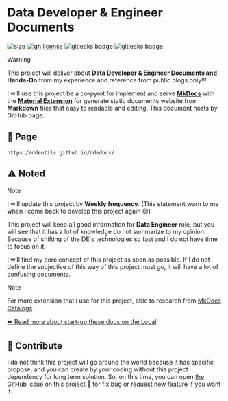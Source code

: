 # Data Developer & Engineer Documents

[![size](https://img.shields.io/github/languages/code-size/ddeutils/ddedocs)](https://github.com/ddeutils/ddedocs)
[![gh license](https://img.shields.io/github/license/ddeutils/ddedocs)](https://github.com/ddeutils/ddedocs/blob/main/LICENSE)
<img alt="gitleaks badge" src="https://img.shields.io/badge/protected%20by-gitleaks-blue">
<img alt="gitleaks badge" src="https://img.shields.io/badge/protected%20by-trufflehog-blue">

> [!WARNING]
> This project will deliver about **Data Developer & Engineer Documents and
> Hands-On** from my experience and reference from public blogs only!!!

I will use this project be a co-pyrot for implement and serve [**MkDocs**](https://github.com/mkdocs/mkdocs)
with the [**Material Extension**](https://squidfunk.github.io/mkdocs-material/)
for generate static documents website from **Markdown** files that easy to readable
and editing. This document hosts by GitHub page.

## :book: Page

```url
https://ddeutils.github.io/ddedocs/
```

## :warning: Noted

> [!NOTE]
> I will update this project by **Weekly frequency**. (This statement warn to me
> when I come back to develop this project again :sweat_smile:)

This project will keep all good information for **Data Engineer** role, but you will
see that it has a lot of knowledge do not summarize to my opinion. Because of
shifting of the DE's technologies so fast and I do not have time to focus on it.

I will find my core concept of this project as soon as possible. If I do not define
the subjective of this way of this project must go, it will have a lot of confusing
documents.

> [!NOTE]
> For more extension that I use for this project, able to research from
> [MkDocs Catalogs](https://github.com/mkdocs/catalog).

[:fast_forward: Read more about start-up these docs on the Local](NOTED.md)

## :speech_balloon: Contribute

I do not think this project will go around the world because it has specific propose,
and you can create by your coding without this project dependency for long term
solution. So, on this time, you can open [the GitHub issue on this project :raised_hands:](https://github.com/ddeutils/ddedocs/issues)
for fix bug or request new feature if you want it.
